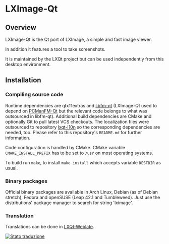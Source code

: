 # LXImage-Qt

## Overview

LXImage-Qt is the Qt port of LXImage, a simple and fast image viewer.

In addition it features a tool to take screenshots.

It is maintained by the LXQt project but can be used independently from this
desktop environment.

## Installation

### Compiling source code

Runtime dependencies are qtx11extras and [libfm-qt](https://github.com/lxqt/libfm-qt)
(LXImage-Qt used to depend on [PCManFM-Qt](https://github.com/lxqt/pcmanfm-qt)
but the relevant code belongs to what was outsourced in libfm-qt).
Additional build dependencies are CMake and optionally Git to pull latest VCS
checkouts. The localization files were outsourced to repository
[lxqt-l10n](https://github.com/lxqt/lxqt-l10n) so the corresponding dependencies
are needed, too. Please refer to this repository's `README.md` for further information.

Code configuration is handled by CMake. CMake variable `CMAKE_INSTALL_PREFIX`
has to be set to `/usr` on most operating systems.

To build run `make`, to install `make install` which accepts variable `DESTDIR`
as usual.

### Binary packages

Official binary packages are available in Arch Linux, Debian (as of Debian stretch),
Fedora and openSUSE (Leap 42.1 and Tumbleweed). Just use the distributions'
package manager to search for string 'lximage'.


### Translation

Translations can be done in [LXQt-Weblate](https://translate.lxqt-project.org/projects/lxqt-desktop/lximage-qt/).

<a href="https://translate.lxqt-project.org/projects/lxqt-desktop/lximage-qt/">
<img src="https://translate.lxqt-project.org/widgets/lxqt-desktop/-/lximage-qt/multi-auto.svg" alt="Stato traduzione" />
</a>

